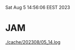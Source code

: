 Sat Aug  5 14:56:06 EEST 2023
# JAM
<a href='./cache/202308/05_14.log'>./cache/202308/05_14.log</a>
